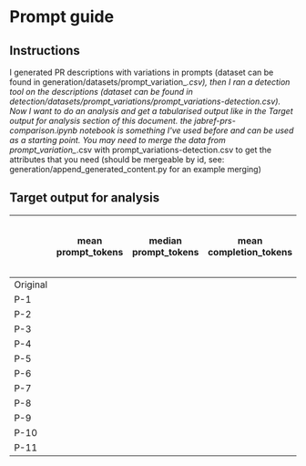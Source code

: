 # Prompt guide

## Instructions
I generated PR descriptions with variations in prompts (dataset can be found in generation/datasets/prompt_variation_*.csv), then I ran a detection tool on the descriptions (dataset can be found in detection/datasets/prompt_variations/prompt_variations-detection.csv). Now I want to do an analysis and get a tabularised output like in the *Target output for analysis* section of this document. the jabref-prs-comparison.ipynb notebook is something I've used before and can be used as a starting point. You may need to merge the data from prompt_variation_*.csv with prompt_variations-detection.csv to get the attributes that you need (should be mergeable by id, see: generation/append_generated_content.py for an example merging)

## Target output for analysis
|       | mean prompt_tokens | median prompt_tokens | mean completion_tokens | median completion_tokens | mean description length | median description length | true positive % (detector: AI) | false negative % (detector: Human) | … other textual analysis results |
|-------|---------------------|----------------------|-------------------------|--------------------------|--------------------------|---------------------------|---------------------------------|-----------------------------------|----------------------------------|
| Original   |                     |                      |                         |                          |                          |                           |                                 |                                   |                                  |
| P-1   |                     |                      |                         |                          |                          |                           |                                 |                                   |                                  |
| P-2   |                     |                      |                         |                          |                          |                           |                                 |                                   |                                  |
| P-3   |                     |                      |                         |                          |                          |                           |                                 |                                   |                                  |
| P-4   |                     |                      |                         |                          |                          |                           |                                 |                                   |                                  |
| P-5   |                     |                      |                         |                          |                          |                           |                                 |                                   |                                  |
| P-6   |                     |                      |                         |                          |                          |                           |                                 |                                   |                                  |
| P-7   |                     |                      |                         |                          |                          |                           |                                 |                                   |                                  |
| P-8   |                     |                      |                         |                          |                          |                           |                                 |                                   |                                  |
| P-9   |                     |                      |                         |                          |                          |                           |                                 |                                   |                                  |
| P-10   |                     |                      |                         |                          |                          |                           |                                 |                                   |                                  |
| P-11   |                     |                      |                         |                          |                          |                           |                                 |                                   |                                  |
